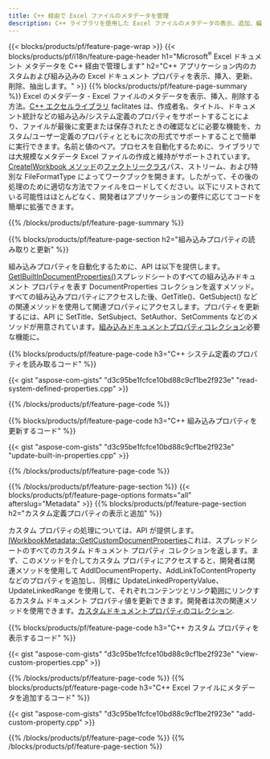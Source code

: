 ```yaml
---
title: C++ 経由で Excel ファイルのメタデータを管理
description: C++ ライブラリを使用した Excel ファイルのメタデータの表示、追加、編集、削除、抽出
---
```

{{< blocks/products/pf/feature-page-wrap >}}
{{< blocks/products/pf/i18n/feature-page-header h1="Microsoft<sup>&reg;</sup> Excel ドキュメント メタデータを C++ 経由で管理します" h2="C++ アプリケーション内のカスタムおよび組み込みの Excel ドキュメント プロパティを表示、挿入、更新、削除、抽出します。" >}}
{{% blocks/products/pf/feature-page-summary %}}
 Excel のメタデータ - Excel ファイルのメタデータを表示、挿入、削除する方法。[C++ エクセルライブラリ](/cells/ja/cpp/) faclitates は、作成者名、タイトル、ドキュメント統計などの組み込み/システム定義のプロパティをサポートすることにより、ファイルが最後に変更または保存されたときの確認などに必要な機能を、カスタム/ユーザー定義のプロパティとともに次の形式でサポートすることで簡単に実行できます。名前と値のペア。プロセスを自動化するために、ライブラリでは大規模なメタデータ Excel ファイルの作成と維持がサポートされています。[CreateIWorkbook メソッド](https://reference.aspose.com/cells/cpp/class/aspose.cells.factory#a93f7282b976d2a001d44198dedaceee8)の[ファクトリークラス](https://reference.aspose.com/cells/cpp/class/aspose.cells.factory)パス、ストリーム、および特別な FileFormatType によってワークブックを開きます。したがって、その後の処理のために適切な方法でファイルをロードしてください。以下にリストされている可能性はほとんどなく、開発者はアプリケーションの要件に応じてコードを簡単に拡張できます。
 
{{% /blocks/products/pf/feature-page-summary %}}

{{% blocks/products/pf/feature-page-section h2="組み込みプロパティの読み取りと更新" %}}

組み込みプロパティを自動化するために、API は以下を提供します。[GetIBuiltInDocumentProperties()](https://reference.aspose.com/cells/cpp/class/aspose.cells.metadata.i_workbook_metadata)スプレッドシートのすべての組み込みドキュメント プロパティを表す DocumentProperties コレクションを返すメソッド。すべての組み込みプロパティにアクセスした後、GetTitle()、GetSubject() などの関連メソッドを使用して関連プロパティにアクセスします。プロパティを更新するには、API に SetTitle、SetSubject、SetAuthor、SetComments などのメソッドが用意されています。[組み込みドキュメントプロパティコレクション](https://reference.aspose.com/cells/cpp/class/aspose.cells.properties.i_built_in_document_property_collection)必要な機能に。

{{% blocks/products/pf/feature-page-code h3="C++ システム定義のプロパティを読み取るコード" %}}

{{< gist "aspose-com-gists" "d3c95be1fcfce10bd88c9cf1be2f923e" "read-system-defined-properties.cpp" >}}

{{% /blocks/products/pf/feature-page-code %}}

{{% blocks/products/pf/feature-page-code h3="C++ 組み込みプロパティを更新するコード" %}}

{{< gist "aspose-com-gists" "d3c95be1fcfce10bd88c9cf1be2f923e" "update-built-in-properties.cpp" >}}

{{% /blocks/products/pf/feature-page-code %}}


{{% /blocks/products/pf/feature-page-section %}}
{{< blocks/products/pf/feature-page-options formats="all" afterslug="Metadata" >}}
{{% blocks/products/pf/feature-page-section h2="カスタム定義プロパティの表示と追加" %}}

カスタム プロパティの処理については、API が提供します。[IWorkbookMetadata::GetICustomDocumentProperties](https://reference.aspose.com/cells/cpp/class/aspose.cells.metadata.i_workbook_metadata#a69f0226813ce18c03ebc13b8ca691e79)これは、スプレッドシートのすべてのカスタム ドキュメント プロパティ コレクションを返します。まず、このメソッドを介してカスタム プロパティにアクセスすると、開発者は関連メソッドを使用して AddIDocumentProperty、AddLinkToContentProperty などのプロパティを追加し、同様に UpdateLinkedPropertyValue、UpdateLinkedRange を使用して、それぞれコンテンツとリンク範囲にリンクするカスタム ドキュメント プロパティ値を更新できます。開発者は次の関連メソッドを使用できます。[カスタムドキュメントプロパティのコレクション](https://reference.aspose.com/cells/cpp/class/aspose.cells.properties.i_custom_document_property_collection).

{{% blocks/products/pf/feature-page-code h3="C++ カスタム プロパティを表示するコード" %}}

{{< gist "aspose-com-gists" "d3c95be1fcfce10bd88c9cf1be2f923e" "view-custom-properties.cpp" >}}

{{% /blocks/products/pf/feature-page-code %}}
{{% blocks/products/pf/feature-page-code h3="C++ Excel ファイルにメタデータを追加するコード" %}}

{{< gist "aspose-com-gists" "d3c95be1fcfce10bd88c9cf1be2f923e" "add-custom-property.cpp" >}}

{{% /blocks/products/pf/feature-page-code %}}
{{% /blocks/products/pf/feature-page-section %}}
